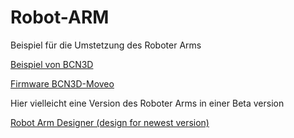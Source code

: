 # Robot-ARM

Beispiel für die Umstetzung des Roboter Arms 

[Beispiel von BCN3D](https://github.com/BCN3D/BCN3D-Moveo)

[Firmware BCN3D-Moveo](https://github.com/BCN3D/BCN3D-Moveo/tree/master/FIRMWARE/Marlin_BCN3D_Moveo)

Hier vielleicht eine Version des Roboter Arms in einer Beta version 

[Robot Arm Designer (design for newest version)](https://github.com/4ndreas?tab=repositories)




